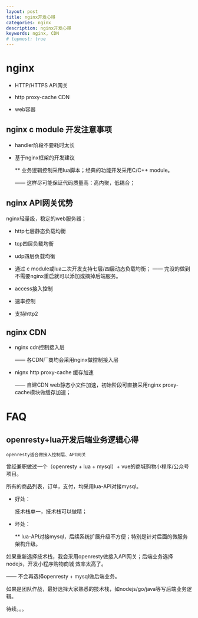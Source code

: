 ```yaml
---
layout: post
title: nginx开发心得
categories: nginx
description: nginx开发心得
keywords: nginx, CDN
# topmost: true
---
```


# nginx

* HTTP/HTTPS API网关

* http proxy-cache CDN

* web容器


## nginx c module 开发注意事项

* handler阶段不要耗时太长

* 基于nginx框架的开发建议

  ** 业务逻辑控制采用lua脚本；经典的功能开发采用C/C++ module。

     —— 这样尽可能保证代码质量高：高内聚，低耦合；


## nginx API网关优势

nginx轻量级，稳定的web服务器；

* http七层静态负载均衡

* tcp四层负载均衡

* udp四层负载均衡

* 通过 c module或lua二次开发支持七层/四层动态负载均衡；
  —— 完没的做到不需要nginx重启就可以添加或摘掉后端服务。

* access接入控制

* 速率控制

* 支持http2

## nginx CDN

* nginx cdn控制接入层

  —— 各CDN厂商均会采用nginx做控制接入层

* nignx http proxy-cache 缓存加速

  —— 自建CDN web静态小文件加速，初始阶段可直接采用nginx proxy-cache模块做缓存加速；

# FAQ

## openresty+lua开发后端业务逻辑心得

  `openresty适合做接入控制层、API网关`

  曾经兼职做过一个（openresty + lua + mysql）+ vue的商城购物小程序/公众号项目。

  所有的商品列表，订单，支付，均采用lua-API对接mysql。

  * 好处： 

    技术栈单一，技术栈可以做精；

  * 坏处： 

    ** lua-API对接mysql，后续系统扩展升级不方便；特别是针对后面的微服务架构升级。


   如果重新选择技术栈，我会采用openresty做接入API网关；后端业务选择nodejs，开发小程序购物商城 效率太高了。

   —— 不会再选择openresty + mysql做后端业务。

   如果是团队作战，最好选择大家熟悉的技术栈，如nodejs/go/java等写后端业务逻辑。


待续。。。

